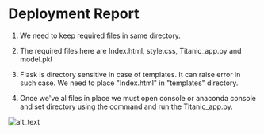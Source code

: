# Deployment Report

1. We need to keep required files in same directory.


2. The required files here are Index.html, style.css, Titanic_app.py and model.pkl


3. Flask is directory sensitive in case of templates. It can raise error in such case. We need to place "Index.html" in "templates" directory.


4. Once we've al files in place we must open console or anaconda console and set directory using the command and run the Titanic_app.py.

![alt_text](https://dm2306files.storage.live.com/y4p30XpUnAVJDADkWoPxMsL-1CNiRIX2gD7X9kMHqjo728xYSaOkD785dNUKY_MAbwATFmlzaKaxbttcGubHtQ4loNIKWjUe2VfA3s-5PGtoLTVvfJJim0_F6NYOgdARf0FPfKoGv2Swox6JxCy8OfehBqLDKJd8urm5PtHqxxhTmD2DDPKWviduHv2biKWaRN4/cmd.jpg?psid=1&width=977&height=511)
